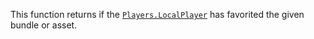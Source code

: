 This function returns if the [`Players.LocalPlayer`](https://create.roblox.com/docs/reference/engine/classes/Players#LocalPlayer) has favorited the
given bundle or asset.